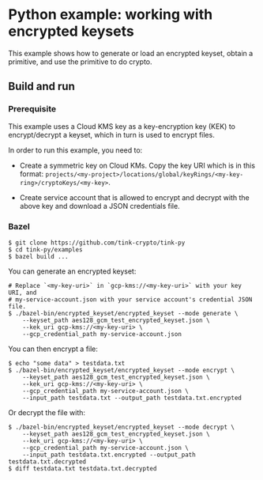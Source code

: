 # Python example: working with encrypted keysets

This example shows how to generate or load an encrypted keyset, obtain a
primitive, and use the primitive to do crypto.

## Build and run

### Prerequisite

This example uses a Cloud KMS key as a key-encryption key (KEK) to
encrypt/decrypt a keyset, which in turn is used to encrypt files.

In order to run this example, you need to:

*   Create a symmetric key on Cloud KMs. Copy the key URI which is in this
    format:
    `projects/<my-project>/locations/global/keyRings/<my-key-ring>/cryptoKeys/<my-key>`.

*   Create service account that is allowed to encrypt and decrypt with the above
    key and download a JSON credentials file.

### Bazel

```shell
$ git clone https://github.com/tink-crypto/tink-py
$ cd tink-py/examples
$ bazel build ...
```

You can generate an encrypted keyset:

```shell
# Replace `<my-key-uri>` in `gcp-kms://<my-key-uri>` with your key URI, and
# my-service-account.json with your service account's credential JSON file.
$ ./bazel-bin/encrypted_keyset/encrypted_keyset --mode generate \
    --keyset_path aes128_gcm_test_encrypted_keyset.json \
    --kek_uri gcp-kms://<my-key-uri> \
    --gcp_credential_path my-service-account.json
```

You can then encrypt a file:

```shell
$ echo "some data" > testdata.txt
$ ./bazel-bin/encrypted_keyset/encrypted_keyset --mode encrypt \
    --keyset_path aes128_gcm_test_encrypted_keyset.json \
    --kek_uri gcp-kms://<my-key-uri> \
    --gcp_credential_path my-service-account.json \
    --input_path testdata.txt --output_path testdata.txt.encrypted
```

Or decrypt the file with:

```shell
$ ./bazel-bin/encrypted_keyset/encrypted_keyset --mode decrypt \
    --keyset_path aes128_gcm_test_encrypted_keyset.json \
    --kek_uri gcp-kms://<my-key-uri> \
    --gcp_credential_path my-service-account.json \
    --input_path testdata.txt.encrypted --output_path testdata.txt.decrypted
$ diff testdata.txt testdata.txt.decrypted
```
